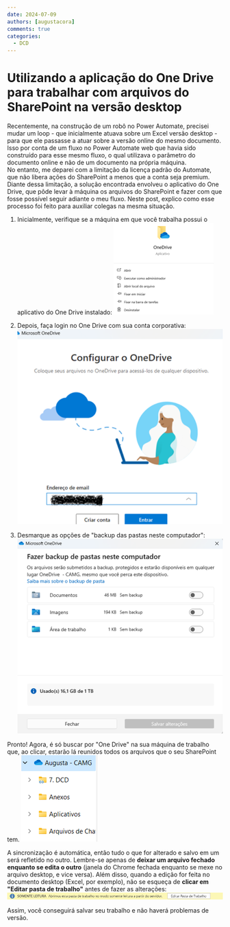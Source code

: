 ```yaml
---
date: 2024-07-09
authors: [augustacora]
comments: true
categories:
  - DCD
---
```


# Utilizando a aplicação do One Drive para trabalhar com arquivos do SharePoint na versão desktop

Recentemente, na construção de um robô no Power Automate, precisei mudar um loop - que inicialmente atuava sobre um Excel versão desktop - para que ele passasse a atuar sobre a versão online do mesmo documento. Isso por conta de um fluxo no Power Automate web que havia sido construído para esse mesmo fluxo, o qual utilizava o parâmetro do documento online e não de um documento na própria máquina.  
No entanto, me deparei com a limitação da licença padrão do Automate, que não libera ações do SharePoint a menos que a conta seja premium. Diante dessa limitação, a solução encontrada envolveu o aplicativo do One Drive, que pôde levar à máquina os arquivos do SharePoint e fazer com que fosse possível seguir adiante o meu fluxo.
Neste post, explico como esse processo foi feito para auxiliar colegas na mesma situação.

<!-- more -->

1. Inicialmente, verifique se a máquina em que você trabalha possui o aplicativo do One Drive instalado:
![One Drive](image.png)

2. Depois, faça login no One Drive com sua conta corporativa:
![alt text](image-1.png)

3. Desmarque as opções de "backup das pastas neste computador":
![Backup](image-3.png)

Pronto! Agora, é só buscar por "One Drive" na sua máquina de trabalho que, ao clicar, estarão lá reunidos todos os arquivos que o seu SharePoint tem. 
![Pasta](image-4.png)

A sincronização é automática, então tudo o que for alterado e salvo em um será refletido no outro. Lembre-se apenas de **deixar um arquivo fechado enquanto se edita o outro** (janela do Chrome fechada enquanto se mexe no arquivo desktop, e vice versa).
Além disso, quando a edição for feita no documento desktop (Excel, por exemplo), não se esqueça de **clicar em "Editar pasta de trabalho"** antes de fazer as alterações:
![Botão clique](image-5.png)

Assim, você conseguirá salvar seu trabalho e não haverá problemas de versão.




